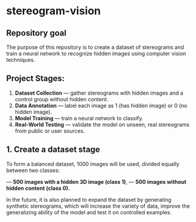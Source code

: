 # stereogram-vision

## Repository goal

The purpose of this repository is to create a dataset of stereograms and train a neural network to recognize hidden images using computer vision techniques.

## Project Stages: 

1. **Dataset Collection** — gather stereograms with hidden images and a control group without hidden content.
2. **Data Annotation** — label each image as 1 (has hidden image) or 0 (no hidden image).
3. **Model Training** — train a neural network  to classify.
4. **Real-World Testing** — validate the model on unseen, real stereograms from public or user sources.

## **1. Create a dataset stage**

To form a balanced dataset, 1000 images will be used, divided equally between two classes:

— **500 images with a hidden 3D image (class 1)**,
— **500 images without hidden content (class 0).**

In the future, it is also planned to expand the dataset by generating synthetic stereograms, which will increase the variety of data, improve the generalizing ability of the model and test it on controlled examples.
